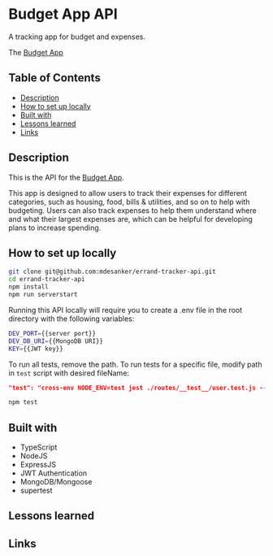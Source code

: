# Budget App API

A tracking app for budget and expenses.

The [Budget App]()

## Table of Contents

- [Description](#Description)
- [How to set up locally](#How-to-set-up-locally)
- [Built with](#Built-with)
- [Lessons learned](#Lessons-learned)
- [Links](#Links)

## Description

This is the API for the [Budget App]().

This app is designed to allow users to track their expenses for different categories, such as housing, food, bills & utilities, and so on to help with budgeting. Users can also track expenses to help them understand where and what their largest expenses are, which can be helpful for developing plans to increase spending.

## How to set up locally

```bash
git clone git@github.com:mdesanker/errand-tracker-api.git
cd errand-tracker-api
npm install
npm run serverstart
```

Running this API locally will require you to create a .env file in the root directory with the following variables:

```bash
DEV_PORT={{server port}}
DEV_DB_URI={{MongoDB URI}}
KEY={{JWT key}}
```

To run all tests, remove the path. To run tests for a specific file, modify path in `test` script with desired fileName:

```json
"test": "cross-env NODE_ENV=test jest ./routes/__test__/user.test.js --testTimeout=10000 --detectOpenHandles --forceExit",
```

```bash
npm test
```

## Built with

- TypeScript
- NodeJS
- ExpressJS
- JWT Authentication
- MongoDB/Mongoose
- supertest

## Lessons learned

## Links
